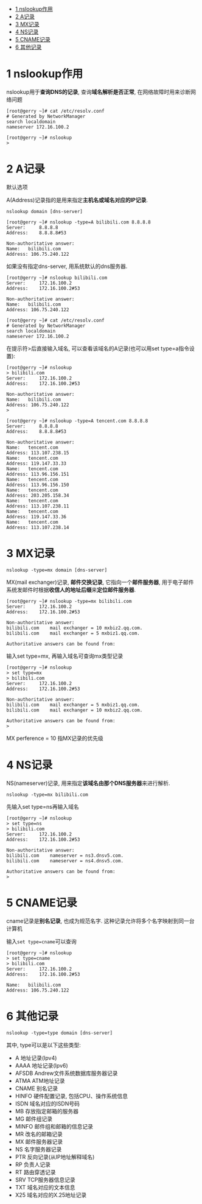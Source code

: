 
<!-- @import "[TOC]" {cmd="toc" depthFrom=1 depthTo=6 orderedList=false} -->

<!-- code_chunk_output -->

- [1 nslookup作用](#1-nslookup作用)
- [2 A记录](#2-a记录)
- [3 MX记录](#3-mx记录)
- [4 NS记录](#4-ns记录)
- [5 CNAME记录](#5-cname记录)
- [6 其他记录](#6-其他记录)

<!-- /code_chunk_output -->

# 1 nslookup作用

nslookup用于**查询DNS的记录**, 查询**域名解析是否正常**, 在网络故障时用来诊断网络问题

```
[root@gerry ~]# cat /etc/resolv.conf
# Generated by NetworkManager
search localdomain
nameserver 172.16.100.2
```

```
[root@gerry ~]# nslookup
>
```

# 2 A记录

默认选项

A(Address)记录指的是用来指定**主机名或域名对应的IP记录**. 

```
nslookup domain [dns-server]
```

```
[root@gerry ~]# nslookup -type=A bilibili.com 8.8.8.8
Server:		8.8.8.8
Address:	8.8.8.8#53

Non-authoritative answer:
Name:	bilibili.com
Address: 106.75.240.122
```

如果没有指定dns\-server, 用系统默认的dns服务器.

```
[root@gerry ~]# nslookup bilibili.com
Server:		172.16.100.2
Address:	172.16.100.2#53

Non-authoritative answer:
Name:	bilibili.com
Address: 106.75.240.122

[root@gerry ~]# cat /etc/resolv.conf
# Generated by NetworkManager
search localdomain
nameserver 172.16.100.2
```

在提示符\>后直接输入域名, 可以查看该域名的A记录(也可以用set type=a指令设置): 

```
[root@gerry ~]# nslookup
> bilibili.com
Server:		172.16.100.2
Address:	172.16.100.2#53

Non-authoritative answer:
Name:	bilibili.com
Address: 106.75.240.122
>
```

```
[root@gerry ~]# nslookup -type=A tencent.com 8.8.8.8
Server:		8.8.8.8
Address:	8.8.8.8#53

Non-authoritative answer:
Name:	tencent.com
Address: 113.107.238.15
Name:	tencent.com
Address: 119.147.33.33
Name:	tencent.com
Address: 113.96.156.151
Name:	tencent.com
Address: 113.96.156.150
Name:	tencent.com
Address: 203.205.158.34
Name:	tencent.com
Address: 113.107.238.11
Name:	tencent.com
Address: 119.147.33.36
Name:	tencent.com
Address: 113.107.238.14
```

# 3 MX记录

```
nslookup -type=mx domain [dns-server]
```

MX(mail exchanger)记录, **邮件交换记录**, 它指向一个**邮件服务器**, 用于电子邮件系统发邮件时根据**收信人的地址后缀**来**定位邮件服务器**. 

```
[root@gerry ~]# nslookup -type=mx bilibili.com
Server:		172.16.100.2
Address:	172.16.100.2#53

Non-authoritative answer:
bilibili.com	mail exchanger = 10 mxbiz2.qq.com.
bilibili.com	mail exchanger = 5 mxbiz1.qq.com.

Authoritative answers can be found from:
```

输入set type=mx, 再输入域名可查询mx类型记录

```
[root@gerry ~]# nslookup
> set type=mx
> bilibili.com
Server:		172.16.100.2
Address:	172.16.100.2#53

Non-authoritative answer:
bilibili.com	mail exchanger = 5 mxbiz1.qq.com.
bilibili.com	mail exchanger = 10 mxbiz2.qq.com.

Authoritative answers can be found from:
>
```

MX perference = 10 指MX记录的优先级

# 4 NS记录

NS(nameserver)记录, 用来指定**该域名由那个DNS服务器**来进行解析. 

```
nslookup -type=mx bilibili.com
```

先输入set type=ns再输入域名

```
[root@gerry ~]# nslookup
> set type=ns
> bilibili.com
Server:		172.16.100.2
Address:	172.16.100.2#53

Non-authoritative answer:
bilibili.com	nameserver = ns3.dnsv5.com.
bilibili.com	nameserver = ns4.dnsv5.com.

Authoritative answers can be found from:
>
```

# 5 CNAME记录

cname记录是**别名记录**, 也成为规范名字. 这种记录允许将多个名字映射到同一台计算机

输入`set type=cname`可以查询

```
[root@gerry ~]# nslookup
> set type=cname
> bilibili.com
Server:		172.16.100.2
Address:	172.16.100.2#53

Name:	bilibili.com
Address: 106.75.240.122
```

# 6 其他记录

```
nslookup -type=type domain [dns-server]
```

其中, type可以是以下这些类型: 

* A 地址记录(Ipv4)
* AAAA 地址记录(Ipv6)
* AFSDB Andrew文件系统数据库服务器记录
* ATMA ATM地址记录
* CNAME 别名记录
* HINFO 硬件配置记录, 包括CPU、操作系统信息
* ISDN 域名对应的ISDN号码
* MB 存放指定邮箱的服务器
* MG 邮件组记录
* MINFO 邮件组和邮箱的信息记录
* MR 改名的邮箱记录
* MX 邮件服务器记录
* NS 名字服务器记录
* PTR 反向记录(从IP地址解释域名)
* RP 负责人记录
* RT 路由穿透记录
* SRV TCP服务器信息记录
* TXT 域名对应的文本信息
* X25 域名对应的X.25地址记录